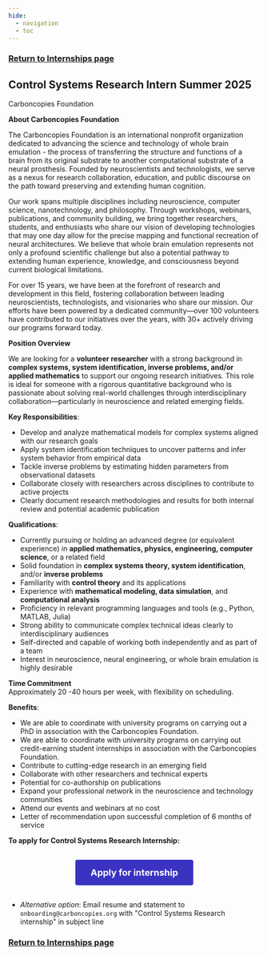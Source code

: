 ```yaml
---
hide:
  - navigation
  - toc
---
```

<!-- hiding "Index" -->
<style>
.md-typeset h1, .md-content__button {
  display: none;
}
</style>

### [Return to Internships page](/Internships)

## Control Systems Research Intern Summer 2025
Carboncopies Foundation

**About Carboncopies Foundation**

The Carboncopies Foundation is an international nonprofit organization dedicated to advancing the science and technology of whole brain emulation \- the process of transferring the structure and functions of a brain from its original substrate to another computational substrate of a neural prosthesis. Founded by neuroscientists and technologists, we serve as a nexus for research collaboration, education, and public discourse on the path toward preserving and extending human cognition.

Our work spans multiple disciplines including neuroscience, computer science, nanotechnology, and philosophy. Through workshops, webinars, publications, and community building, we bring together researchers, students, and enthusiasts who share our vision of developing technologies that may one day allow for the precise mapping and functional recreation of neural architectures. We believe that whole brain emulation represents not only a profound scientific challenge but also a potential pathway to extending human experience, knowledge, and consciousness beyond current biological limitations.

For over 15 years, we have been at the forefront of research and development in this field, fostering collaboration between leading neuroscientists, technologists, and visionaries who share our mission. Our efforts have been powered by a dedicated community—over 100 volunteers have contributed to our initiatives over the years, with 30+ actively driving our programs forward today.

**Position Overview**

We are looking for a **volunteer researcher** with a strong background in **complex systems, system identification, inverse problems, and/or applied mathematics** to support our ongoing research initiatives. This role is ideal for someone with a rigorous quantitative background who is passionate about solving real-world challenges through interdisciplinary collaboration—particularly in neuroscience and related emerging fields.

**Key Responsibilities**:

* Develop and analyze mathematical models for complex systems aligned with our research goals
* Apply system identification techniques to uncover patterns and infer system behavior from empirical data
* Tackle inverse problems by estimating hidden parameters from observational datasets
* Collaborate closely with researchers across disciplines to contribute to active projects
* Clearly document research methodologies and results for both internal review and potential academic publication


**Qualifications**:

* Currently pursuing or holding an advanced degree (or equivalent experience) in **applied mathematics, physics, engineering, computer science**, or a related field
* Solid foundation in **complex systems theory, system identification**, and/or **inverse problems**
* Familiarity with **control theory** and its applications
* Experience with **mathematical modeling, data simulation**, and **computational analysis**
* Proficiency in relevant programming languages and tools (e.g., Python, MATLAB, Julia)
* Strong ability to communicate complex technical ideas clearly to interdisciplinary audiences
* Self-directed and capable of working both independently and as part of a team
* Interest in neuroscience, neural engineering, or whole brain emulation is highly desirable


**Time Commitment**  
Approximately 20 \-40  hours per week, with flexibility on scheduling.

**Benefits**:

* We are able to coordinate with university programs on carrying out a PhD in association with the Carboncopies Foundation.  
* We are able to coordinate with university programs on carrying out credit-earning student internships in association with the Carboncopies Foundation.  
* Contribute to cutting-edge research in an emerging field  
* Collaborate with other researchers and technical experts  
* Potential for co-authorship on publications  
* Expand your professional network in the neuroscience and technology communities  
* Attend our events and webinars at no cost  
* Letter of recommendation upon successful completion of 6 months of service

**To apply for Control Systems Research Internship:**

<div style="text-align: center; margin: 30px 0;">
  <a href="https://docs.google.com/forms/d/e/1FAIpQLSfjflB7XWDGtu69_XAL4j0brJhxrU2EgI6-KaS-pfmhQOAGxA/viewform?usp=dialog" target="_blank" style="display: inline-block; padding: 15px 30px; background-color: #3a33c2; color: white; text-decoration: none; font-weight: bold; border-radius: 4px; font-size: 18px; transition: all 0.3s ease; box-shadow: 0 0 0 rgba(66, 133, 244, 0);" onmouseover="this.style.backgroundColor='#5a95f5'; this.style.boxShadow='0 0 20px rgba(66, 133, 244, 0.7)';" onmouseout="this.style.backgroundColor='#4285F4'; this.style.boxShadow='0 0 0 rgba(66, 133, 244, 0)';">
    Apply for internship
  </a>
</div>



* *Alternative option*: Email resume and statement to `onboarding@carboncopies.org` with "Control Systems Research internship" in subject line

### [Return to Internships page](/Internships)